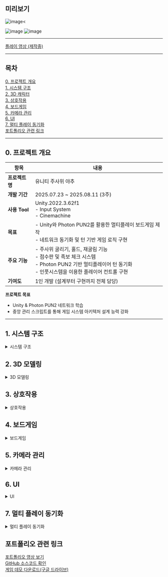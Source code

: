 ## 미리보기  

<img alt="image" src="https://github.com/user-attachments/assets/d44dff66-6960-4b07-a9cc-9ccb5bc572fd" /><

<img alt="image" src="https://github.com/user-attachments/assets/2a665537-2c27-4a75-9027-93bbc0c3125b" />

<img alt="image" src="https://github.com/user-attachments/assets/b022b12e-3836-4bdc-a6d9-c902d5d500b7" />

  ***
[플레이 영상 (제작중)]( )

***

## 목차

[0. 프로젝트 개요](#0-프로젝트-개요)<br>
[1. 시스템 구조](#1-시스템-구조)<br>
[2. 3D 캐릭터](#2-3D-캐릭터)<br>
[3. 상호작용](#3-상호작용)<br>
[4. 보드게임](#4-보드게임)<br>
[5. 카메라 관리](#5-카메라-관리)<br>
[6. UI](#6-UI)<br>
[7. 멀티 플레이 동기화](#7-멀티-플레이-동기화)<br>
[포트폴리오 관련 링크](#포트폴리오-관련-링크)<br>

***  


## 0. 프로젝트 개요

| 항목       | 내용 |
|------------|------|
| **프로젝트명** | 유니티 주사위 야추 |
| **개발 기간** | 2025.07.23 ~ 2025.08.11 (3주) |
|**사용 Tool**| Unity.2022.3.62f1 <br> - Input System <br> - Cinemachine|
| **목표** | - Unity와 Photon PUN2를 활용한 멀티플레이 보드게임 제작 <br> - 네트워크 동기화 및 턴 기반 게임 로직 구현 |
| **주요 기능** | - 주사위 굴리기, 홀드, 재굴림 기능 <br> - 점수판 및 족보 체크 시스템 <br> - Photon PUN2 기반 멀티플레이어 턴 동기화 <br> - 인풋시스템을 이용한 플레이어 컨트롤 구현 |
| **기여도** | 1인 개발 (설계부터 구현까지 전체 담당) |

**프로젝트 목표**
- Unity & Photon PUN2 네트워크 학습 <br>
- 중앙 관리 스크립트를 통해 게임 시스템 아키텍처 설계 능력 강화 <br>

***  

## 1. 시스템 구조
<details>
  <summary>시스템 구조</summary>

<details>
  <summary>매니저 스크립트</summary>

- Game_Mgr
    - 로컬 플레이어의 데이터와 플레이어 생성을 담당
    - [Game_Mgr 소스코드](Unity_Yahtzee/Assets/02.Script/Mgr/Game_Mgr.cs)

- Camera_Mgr
    - 카메라의 위치, 줌 인/아웃을 담당
    - [Camera_Mgr 소스코드](Unity_Yahtzee/Assets/02.Script/Mgr/Camera_Mgr.cs)

- Player_Input_Mgr
    - Input System에서 받은 유저의 입력을 저장 및 다른 매니저 스크립트로 옮기는 작업
    - [Player_Input_Mgr 소스코드](Unity_Yahtzee/Assets/02.Script/Mgr/PlayerInput_Mgr.cs)

- Table_Mgr
    - 보드게임의 실질적 턴, 주사위, 준비된 플레이어 데이터를 관리
    - [Table_Mgr 소스코드](Unity_Yahtzee/Assets/02.Script/Mgr/Table_Mgr.cs)

- Photon_Mgr
    - Photon PUN2을 활용한 서버 접속, 로비 접속, 방 찾기, 방 생성, 방 접속, 플레이어의 상태 동기화 등 멀티플레이 기능을 담당하는 스크립트
    - [Photon_Mgr 소스코드](Unity_Yahtzee/Assets/02.Script/Mgr/Photon_Mgr.cs)
 
- UICanvas_Mgr
    - 전체적으로 사용되는 UI를 관리
    - Canvas에서 게임의 상태에 따라 Panel로 관리하여 상태에 따라 스위칭하여 UI가 바뀌도록 설정
    - Canvas안의 UI들의 데이터를 저장 및 관리
    - [UICanvas_Mgr 소스코드](Unity_Yahtzee/Assets/02.Script/Mgr/UICanvas_Mgr.cs)

</details>

<details>
  <summary>컨트롤 스크립트</summary>

- Player_Ctrl
    - 플레이어 캐릭터의 기능(이동 등)을 담당하며 기능에 따른 모듈을 추가하여 관리합니다
    - [Player_Ctrl 소스코드](Unity_Yahtzee/Assets/02.Script/Character/Player_Ctrl.cs)

- Interaction_Base
    - 상호작용 오브젝트에 붙는 상호작용 오브젝트들의 공통 부모 스크립트
    - 오브젝트의 이름, 활성화여부, 상호작용 이벤트 등 자식에서 재정의 사용하는 공통 기능을 관리합니다
    - 인터페이스를 사용하지 않은 이유 : 상호작용 오브젝트에만 사용될 스크립트로 판단하여 Debug등 공통 코드를 이용하기 위해 상속을 선택함
    - [Interaction_Base 소스코드](Unity_Yahtzee/Assets/02.Script/Interaction/Interaction_Base.cs)
    - 예시 : 준비완료/의자, 방에서 나가기
    - [상호작용 예시(준비완료 / 의자) 소스코드](Unity_Yahtzee/Assets/02.Script/Interaction/Interaction_Chair.cs)

- Dice_Ctrl
    - 주사위 오브젝트에서 사용되는 스크립트
    - Table_Mgr에서 관리되며 스폰되어 굴리기, 멈춘 후 상단을 향하는 눈금을 Table_Mgr를 넘기는 역활을 합니다
    - [Dice_Ctrl 소스코드](Unity_Yahtzee/Assets/02.Script/Dice_Ctrl.cs)

</details>

<details>
  <summary>모듈형 스크립트</summary>

- M_Animation
    - Player_Ctrl에 의해 플레이어 캐릭터에 자동으로 붙으며 캐릭터의 애니메이션을 담당한다
    - [M_Animation 소스코드](Unity_Yahtzee/Assets/02.Script/Module/M_Animation.cs)

- M_Interaction
    - Player_Ctrl에 의해 플레이어 캐릭터에 자동으로 붙으며 플레이어의 상호작용 데이터 관리를 담당한다
    - [M_Animation 소스코드](Unity_Yahtzee/Assets/02.Script/Module/M_Interaction.cs)

</details>
</details>

## 2. 3D 모델링
<details>
  <summary>3D 모델링</summary>

<details>
  <summary>캐릭터</summary>

![Character](https://github.com/user-attachments/assets/44a3c709-be2d-426d-a4cf-10e3fb059522)
![Character Animator](https://github.com/user-attachments/assets/a90feb9d-b31c-4d4f-9a3e-d56c9e4a64b0)
![Character Animator Tree](https://github.com/user-attachments/assets/b64a531a-4aeb-4742-bcc8-ed0c3a119e0e)

- 캐릭터 모델링은 언리얼5의 퀸마네킹을 사용했습니다
- Rig은 Humanoid를 사용하여 리깅하여 애니메이션을 사용했습니다
- Player_Ctrl에서 생성된 M_Animation를 이용하여 애니메이션을 관리하며 Move Tree에서 float값을 이용하여 정지, 걷기, 뛰기를 제어했습니다
- bool IsSit 파라미터 변수릉 이용하여 앉는 애니메이션 -> 앉아있는 자세 -> 일어서는 애니메이션 으로 변경되며 관리했습니다
  
</details>

<details>
  <summary>맵</summary>
  
![Map](https://github.com/user-attachments/assets/c5ae206c-37b6-4c52-8f2e-21a230439a80))

  - 맵 에셋은 언리얼에서 제공하는 Saloon Interior에셋을 Exporter for Unreal to/for Unity 2025플러그인을 이용하여 유니티로 이주 하여 사용했습니다
  - 엔진 변경 과정에서 머티리얼이 깨지는 현상이 생겨 머티리얼을 제작하여 Base Map, Normal Map, Occlusion Map을 수정하여 사용하였습니다

</details>

<details>
  <summary>기타 오브젝트</summary>
  
- 의자 및 테이블

    ![Chair / Table](https://github.com/user-attachments/assets/68344161-9549-46b8-853e-85e75f083e49)
  
    - 맵과 동일하게 Saloon Interior에서 가져왔으며 프리팹으로 만들어 관리하고 있습니다
    - 의자의 경우 Photon_Mgr에서 방이 만들어진 후 Table_Mgr에서 방의 최대 인원수 만큼 테이블 주위에 의자가 생성 됩니다
      
 - 주사위

    ![Dice](https://github.com/user-attachments/assets/72dc9888-f037-4d19-82f8-e25ce6bd2d05)
   
    - 게임에서 사용될 주사위 오브젝트 입니다 메쉬는 에셋스토어의 Dice d6 game ready PBR에서 가져왔습니다.
    - Table_Mgr에서 턴이 시작되고 해당 턴의 플레이어가 주사위 굴림 버튼 클릭시 5개가 스폰되며 Rigbody.isKinematic로 멈춤을 판단, 멈추고 0.75초 후 Table_Mgr에 주사위 번호를 넘겨 줍니다.
  
</details>

</details>


## 3. 상호작용
<details>
  <summary>상호작용</summary>

![상호작용 / 준비 완료](https://github.com/user-attachments/assets/afa11d13-0962-4072-84e1-0466ffd929df)
![상호작용 / 방 나가기](https://github.com/user-attachments/assets/6b20c330-bbc3-40aa-abd7-84c0948ad250)

- 상호작용 오브젝트에는 Interaction_Base를 상속 받은 스크립트와 Collider(Is Trigger = false)컴포넌트를 추가 합니다
- 상호작용 오브젝트의 Collider와 충돌시 플레이어의 모듈인 M_Interaction에서 OnTriggerEnter가 호출, Interaction_Base를 상속받은 오브젝트 여부 판단, 상속을 받았다면 M_Interaction.NowInteraction에 저장합니다.
- 플레이어가 상호작용키(F) 입력 시 M_Interaction.NowInteraction의 null 여부를 판단 후 null이 아니라면 NowInteraction.UseInteraction()을 호출하여 상호작용이 진행됩니다
<details>
  <summary>상호작용 흐름 이미지</summary>
  
![상호작용 흐름 이미지](https://github.com/user-attachments/assets/3e0db867-5402-4cc8-9e56-727c9a93dce2)

</details>

</details>


## 4. 보드게임
<details>
  <summary>보드게임</summary>

** 게임 시작 **

<img width="432" height="415" alt="image" src="https://github.com/user-attachments/assets/d44dff66-6960-4b07-a9cc-9ccb5bc572fd" /><br>
0. 플레이어들이 각자의 의자에 앉으면 Table_Mgr에서 플레이어의 정보를 List에 저장합니다. 앉은 상태에서 Esc키를 누를 경우 준비 취소를 하며 자리에서 일어나는 애니메이션이 실행됩니다
<br>

<img width="519" height="417" alt="image" src="https://github.com/user-attachments/assets/804bc721-292b-481b-9c9a-6cfc380c2fd9" /><br>
1. 방의 인원수와 준비된 플레이어의 수가 같으면 방장 클라이언트에는 상호작용이 활성화 되며 상호작용키(F)를 입력시 게임이 시작되며 모든 플레이어의 카메라 시점이 테이블 위로 이동하게 됩니다.
<br>

<img width="400" alt="image" src="https://github.com/user-attachments/assets/2a665537-2c27-4a75-9027-93bbc0c3125b" /><br>
2. 게임 시작 후 해당 턴인 플레이어의 화면 좌측 중앙에 주사위 굴리기 버튼이 활성화 됩니다
<br>

<img width="754" height="418" alt="image" src="https://github.com/user-attachments/assets/bd658df2-c38d-4e89-afe1-e3d6be726712" /><br>
3. 주사위는 한턴당 3번 굴릴 수 있으며 주사위 굴리기 버튼을 클릭 시 하늘에서 주사위가 5개 떨어지며 주사위가 굴려집니다
<br>

<img width="400" alt="image" src="https://github.com/user-attachments/assets/d9088009-b51f-4458-b1b6-f69534475bd3" />
<img width="400" alt="image" src="https://github.com/user-attachments/assets/a53e9949-481d-4f11-be4b-96c3166591e7" /><br>
4. 주사위가 모두 멈췄다고 판단시 카메라의 비율에 맞춰 주사위가 카메라 앞으로 이동합니다. 카메라 앞으로 이동한 주사위를 마우스 좌클릭시 주사위가 빨갛게 변하며 위에 정해진 위치로 이동하여 고정됩니다. 고정된 주사위를 클릭시 원래 자리로 돌아옵니다.
<br>

<img width="240" height="418" alt="image" src="https://github.com/user-attachments/assets/bc2de5cc-2914-44e4-98cd-f8ec30a47029" /><br>
5. 주사위가 위로 올라왔을 때 좌측 점수판에 아직 고르지 않은 점수가 활성화하여 점수를 선택할 수 있습니다. 아직 주사위의 숫자가 마음에 들지 않을 경우 남은 주사위 굴리기 버튼을 클릭 시 고정되지 않은 주사위를 다시 굴리게 됩니다
    - (PlayerInput_Mgr에서 마우스 좌클릭 입력신호를 확인 -> Table_Mgr.OnMouseClick() 호출, 로컬플레이어가 현재 턴의 플레이어데이터와 같은 경우 -> 화면의 마우스 위치에서 카메라 방향으로 Ray를 쏴 주사위를 맞췄다면 주사위를 선택했다고 판단)
<br>

<img width="753" height="418" alt="image" src="https://github.com/user-attachments/assets/0c786f0c-dd17-4124-b1e3-8a4831c47031" /><br>
6. 주사위를 3번 모두 굴리게 됬을 경우 주사위 굴리기 버튼이 활성화 되지 않으며 점수를 골라 다음 플레이어에게 턴을 넘기게 됩니다
<br>

<img width="752" height="417" alt="image" src="https://github.com/user-attachments/assets/46d55dee-3a13-489b-bc54-21da7411f36a" /><br>
7. 선택했던 점수가 화면 중앙 하단에 시스템 메시지가 나오며 다음 플레이어에게 턴이 넘어가며 점수판도 해당 턴의 플레이어의 점수판으로 변경됩니다
<br>

***

<img width="400" alt="image" src="https://github.com/user-attachments/assets/4e5229c4-8520-4efb-8df1-d2c8b7f083c7" />
<img width="400" alt="image" src="https://github.com/user-attachments/assets/5c04432d-853d-4867-b576-fc696a4117b1" />><br>
- 화면 우측 상단에 점수확인 버튼 클릭시 UI가 변경되며 현재 플레이 중인 플레이어의 목록이 나옵니다. 점수를 확인하고 싶은 플레이어를 클릭시 좌측 점수판이 선택했던 플레이어의 점수로 변경됩니다. 다시 우측상단의 닫기 버튼을 클릭시 점수확인 창을 닫을 수 있습니다
<br>

<img width="400" alt="image" src="https://github.com/user-attachments/assets/120b3978-3161-48bd-8a78-27593cfb02c6" />
<img width="400" alt="image" src="https://github.com/user-attachments/assets/29e5671c-0e08-4337-9713-ea619a35b4c0" /><br>
- 모든 라운드 종료 후 가장 점수가 높은 유저의 이름이 출력되며 밑에 확인 버튼 클릭 시 게임 시작 전의 상태로 돌아갑니다.
<br>



</details>


## 5. 카메라 관리
<details>
  <summary>카메라 관리</summary>

- 주사위 야추 프로젝트에서의 카메라는 Cinemachine의 Virtual Camera를 이용하여 카메라를 이동시키며 Camera_Mgr를 이용하여 제어하고 있습니다.
  
- 보드게임에 집중 할 수 있도록 Virtual Camera의 Noise는 제거하여 사용했습니다.

- 플레이어 캐릭터 프리팹에 카메라를 붙일 CameraTargetRoot오브젝트를 생성후 캐릭터 매쉬 목부분에 Y값을 설정 후 Virtual Camera의 Follow를 CameraTargetRoot에 적용시켜 플레이어를 따라가도록 설정하였습니다. 게임 시작 후 카메라 이동도 동일한 방법으로 Table.TableCameraRoot로 설정하여 카메라 이동을 구연했습니다

- 카메라의 회전의 경우 PlayerInput_Mgr의 마우스의 이동값을 vector2로 변환 후 CameraSpeed의 설정값의 속도로 CameraTargetRoot를 회전시켜 마우스에 의한 카메라 회전을 구연하였습니다

</details>


## 6. UI
<details>
  <summary>UI</summary>


<img width="749" height="420" alt="image" src="https://github.com/user-attachments/assets/b022b12e-3836-4bdc-a6d9-c902d5d500b7" />

- LoadingPanel
    - 방 입장을 위해 서버로비에서 출력되는 UI
    - 우측 패널에서 이름, 입장버튼, 방생성, 방이름, 방 최대인원 버튼과 좌측에 현재 열려있는 방이 있다면 동기화 하여 방이름과 현재인원/최대인원이 출력된 버튼이 활성화됩니다



<img width="748" height="416" alt="image" src="https://github.com/user-attachments/assets/5ceb9460-062f-48d4-9670-784b2f2da493" />

- PlayPanel
    - 방에 입장하면 가장 먼저 보이는 UI로 3D 캐릭터를 조작할 때 사용되는 UI입니다
    - 상호작용 오브젝트와 충돌중 일때 플레이어에게 알려주기 위한 상호작용 UI가 포함되어 있습니다



<img width="749" height="409" alt="image" src="https://github.com/user-attachments/assets/1fbb1b81-b2df-42b0-a43e-ede1482e9139" />

- ReadyPanel
    - 플레이어가 의자에 앉으며 준비완료 상태가 된다면 출력되는 UI입니다
    - 준비 취소, 시작하기 상호작용 UI가 보이며 우측 상단에 방의 플레이어인원, 준비 상태, 방장여부를 확인할 수 있습니다
      


<img width="750" height="426" alt="image" src="https://github.com/user-attachments/assets/f23847fe-2592-436b-a87a-8a3ec0dc5be2" />

- GamePanel
    - 보드게임이 시작되면 출력되는 UI입니다
    - 좌측에 현재 턴이 진행중인 플레이어의 점수판과 우측에 주사위 굴림 버튼이 활성화됩니다



<img width="754" height="416" alt="image" src="https://github.com/user-attachments/assets/e17324ed-a3e6-40c6-88bd-e5b754887e0f" />

- GameEndPenel
    - 모든 라운드가 종료하며 출력되는 UI입니다
    - 게임에 참여했던 플레이어의 점수를 종합하여 가장 점수가 높은 플레이어의 이름을 출력합니다.
    - 하단의 버튼으로 게임 중 상태에서 준비 완료 상태로 변경되며 ReadyPanel로 변경됩니다.



<img width="751" height="416" alt="image" src="https://github.com/user-attachments/assets/937bbec9-6d0a-4bbd-8bfc-cddace89821d" />

- ScorePanel
    - GamePanel과 GameEndPenel 상태에서 우측 상단에 점수확인 버튼을 클릭시 활성화 되는 UI입니다.
    - 현재 게임을 진행중인 플레이어의 목록을 보여주며 클릭시 해당 플레이어의 점수를 확인 할 수 있습니다.


<img width="207" height="101" alt="image" src="https://github.com/user-attachments/assets/f25f1248-1c7b-488b-a4bd-ae116ec4a4f4" />

- ChatPanel
    - 채팅을 제공하는 UI로서 화면 우측 하단에 배치합니다
    - PlayerInput_Mgr에서 채팅입력(Enter)키를 입력시 채팅텍스트 박스 하단에 InputField에 마우스가 활성화되며 다시 채팅입력(Enter)키를 입력시 InputField에 입력했던 채팅이 출력됩니다
    - 본인이 입력했던 채팅은 노란색으로 표시되며 다른 유저의 채팅은 흰색으로 확인이 가능합니다
      


<img width="354" height="72" alt="image" src="https://github.com/user-attachments/assets/485233fd-8f46-4fff-b813-3cf72e6b4edc" />

- System Messages Box
    - 모든 패널에서 중앙 하단에 활성화되며 플레이어에게 상태 값을 알려주기 위해 사용되는 UI입니다






</details>


## 7. 멀티 플레이 동기화
<details>
  <summary>멀티 플레이 동기화</summary>
  
**해당 프로젝트는 Photon PUN2 기반으로 모든 플레이어의 게임 진행을 실시간으로 공유하며 멀티플레이를 구현했습니다**

[Photon_Mgr 소스코드](Unity_Yahtzee/Assets/02.Script/Mgr/Photon_Mgr.cs)


- 턴 관리 동기화
    - 방장(마스터 클라이언트)이/가 턴 순서를 제어하고, 각 클라이언트는 동일한 턴 정보를 공유합니다

- 주사위 상태 동기화
    - 방장의 소유로 스폰하여 모두가 방장 클라이언트가 소유중인 주사위를 통해 같은 주사위 결과 값이 나오도록 설정했습니다
    - 주사위가 멈추면 방장의 Table_Mgr으로 Y값이 가장 높은 주사위 눈의 값을 넘겨주며 결과 값을 얻을 수 있습니다.
      
- 점수판 동기화
    - 방장이 게임을 시작하는 동시에 모든 클라이언트에 게임에 참여한 플레이어의 초기화된 점수판을 배정 후 점수가 결정된다면 모두가 동시에 동기화 하도록 설정하였습니다.

- 캐릭터 동기화
    - 멀티 플레이의 특성 상 로컬 클라이언트의 프레임마다 호출이 어려워 각 플레이어의 위치값, 회전값, 애니메이션 열거형, 이동 속도를 가져와 동기화 하였습니다
      - 위치 : CharacterController.Movw()함수를 이용하여 이동, 이동 속도값이 0이거나 매우 낮은 경우는 바로 위치값 데이터를 받아서 사용
      - 회전 : 현재 회전값에서 받아온 회전 값으로 보간하며 서서히 회전
      - 애니메이션 : 캐릭터의 애니메이션을 열거형 정보로 관리하며 해당 캐릭터의 애니메이션 상태를 바로 바꿀수 있도록 설정



  

</details>



## 포트폴리오 관련 링크

[포트폴리오 영상 보기]()  
[GitHub 소스코드 확인](Unity_Yahtzee/Assets/02.Script)  
[게임 데모 다운로드(구글 드라이브)](https://drive.google.com/drive/folders/1c1mEN12wYT33gJG4vpkChNdLK7aGp-fC?usp=drive_link)  
